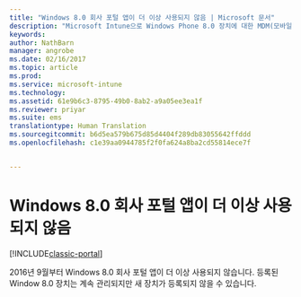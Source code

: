```yaml
---
title: "Windows 8.0 회사 포털 앱이 더 이상 사용되지 않음 | Microsoft 문서"
description: "Microsoft Intune으로 Windows Phone 8.0 장치에 대한 MDM(모바일 장치 관리)을 사용하도록 설정합니다."
keywords: 
author: NathBarn
manager: angrobe
ms.date: 02/16/2017
ms.topic: article
ms.prod: 
ms.service: microsoft-intune
ms.technology: 
ms.assetid: 61e9b6c3-8795-49b0-8ab2-a9a05ee3ea1f
ms.reviewer: priyar
ms.suite: ems
translationtype: Human Translation
ms.sourcegitcommit: b6d5ea579b675d85d4404f289db83055642ffddd
ms.openlocfilehash: c1e39aa0944785f2f0fa624a8ba2cd55814ece7f


---
```


#  <a name="windows-phone-80-company-portal-app-deprecated"></a>Windows 8.0 회사 포털 앱이 더 이상 사용되지 않음

[!INCLUDE[classic-portal](../includes/classic-portal.md)]

2016년 9월부터 Windows 8.0 회사 포털 앱이 더 이상 사용되지 않습니다. 등록된 Window 8.0 장치는 계속 관리되지만 새 장치가 등록되지 않을 수 있습니다.



<!--HONumber=Dec16_HO2-->


